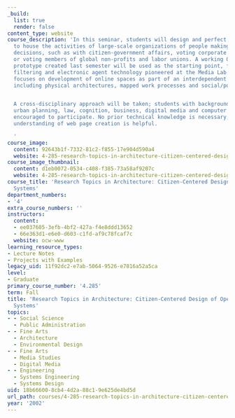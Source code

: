 ```yaml
---
_build:
  list: true
  render: false
content_type: website
course_description: 'In this seminar, students will design and perfect a digital environment
  to house the activities of large-scale organizations of people making bottom-up
  decisions, such as with citizen-government affairs, voting corporate shareholders
  or voting members of global non-profits and labor unions. A working Open Source
  prototype created last semester will be used as the starting point, featuring collaborative
  filtering and electronic agent technology pioneered at the Media Lab. This course
  focuses on development of online spaces as part of an interdependent human environment,
  including physical architectures, mapped work processes and social/political dimensions.


  A cross-disciplinary approach will be taken; students with background in architecture,
  urban planning, law, cognition, business, digital media and computer science are
  encouraged to participate. No prior technical knowledge is necessary, though a rudimentary
  understanding of web page creation is helpful.

  '
course_image:
  content: 92643b1f-7332-81c2-f855-17e904d590a4
  website: 4-285-research-topics-in-architecture-citizen-centered-design-of-open-governance-systems-fall-2002
course_image_thumbnail:
  content: d1eb0072-0534-c408-f385-73a58af9207c
  website: 4-285-research-topics-in-architecture-citizen-centered-design-of-open-governance-systems-fall-2002
course_title: 'Research Topics in Architecture: Citizen-Centered Design of Open Governance
  Systems'
department_numbers:
- '4'
extra_course_numbers: ''
instructors:
  content:
  - ee037605-3efb-4bf2-427a-f4e8ddd13652
  - 66e363d1-e6e0-d603-c1fd-af9c78fcaf7c
  website: ocw-www
learning_resource_types:
- Lecture Notes
- Projects with Examples
legacy_uid: 11f92dc2-e7ab-5064-9526-e7816a52a5ca
level:
- Graduate
primary_course_number: '4.285'
term: Fall
title: 'Research Topics in Architecture: Citizen-Centered Design of Open Governance
  Systems'
topics:
- - Social Science
  - Public Administration
- - Fine Arts
  - Architecture
  - Environmental Design
- - Fine Arts
  - Media Studies
  - Digital Media
- - Engineering
  - Systems Engineering
  - Systems Design
uid: 18b66600-8cb4-4d2a-88c1-9e625de4bd5d
url_path: courses/4-285-research-topics-in-architecture-citizen-centered-design-of-open-governance-systems-fall-2002
year: '2002'
---
```

